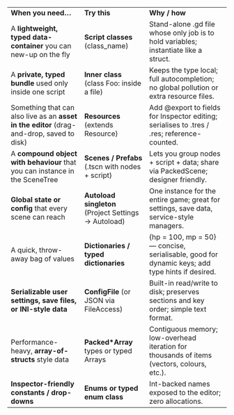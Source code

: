 
|                                                                                           |                                                      |                                                                                                |
| ----------------------------------------------------------------------------------------- | ---------------------------------------------------- | ---------------------------------------------------------------------------------------------- |
| **When you need…**                                                                        | **Try this**                                         | **Why / how**                                                                                  |
| A **lightweight, typed data-container** you can new-up on the fly                         | **Script classes** (class_name)                      | Stand-alone .gd file whose only job is to hold variables; instantiate like a struct.           |
| A **private, typed bundle** used only inside one script                                   | **Inner class** (class Foo: inside a file)           | Keeps the type local; full autocompletion; no global pollution or extra resource files.        |
| Something that can also live as an **asset in the editor** (drag-and-drop, saved to disk) | **Resources** (extends Resource)                     | Add @export to fields for Inspector editing; serialises to .tres / .res; reference-counted.    |
| A **compound object with behaviour** that you can instance in the SceneTree               | **Scenes / Prefabs** (.tscn with nodes + script)     | Lets you group nodes + script + data; share via PackedScene; designer friendly.                |
| **Global state or config** that every scene can reach                                     | **Autoload singleton** (Project Settings → Autoload) | One instance for the entire game; great for settings, save data, service-style managers.       |
| A quick, throw-away bag of values                                                         | **Dictionaries / typed dictionaries**                | {hp = 100, mp = 50} — concise, serialisable, good for dynamic keys; add type hints if desired. |
| **Serializable user settings, save files, or INI-style data**                             | **ConfigFile** (or JSON via FileAccess)              | Built-in read/write to disk; preserves sections and key order; simple text format.             |
| Performance-heavy, **array-of-structs** style data                                        | **Packed*Array** types or typed Arrays               | Contiguous memory; low-overhead iteration for thousands of items (vectors, colours, etc.).     |
| **Inspector-friendly constants / drop-downs**                                             | **Enums or typed enum class**                        | Int-backed names exposed to the editor; zero allocations.                                      |
